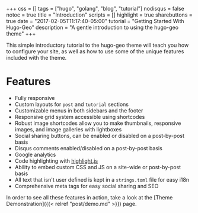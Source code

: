 +++
css = []
tags = ["hugo", "golang", "blog", "tutorial"]
nodisqus = false
notoc = true
title = "Introduction"
scripts = []
highlight = true
sharebuttons = true
date = "2017-02-05T11:17:40-05:00"
tutorial = "Getting Started With Hugo-Geo"
description = "A gentle introduction to using the hugo-geo theme"
+++

This simple introductory tutorial to the hugo-geo theme will teach you how to configure your site,
as well as how to use some of the unique features included with the theme.<!--more-->

# Features

- Fully responsive
- Custom layouts for `post` and `tutorial` sections
- Customizable menus in both sidebars and the footer
- Responsive grid system accessible using shortcodes
- Robust image shortcodes allow you to make thumbnails, responsive images, and image galleries with lightboxes
- Social sharing buttons, can be enabled or disabled on a post-by-post basis
- Disqus comments enabled/disabled on a post-by-post basis
- Google analytics
- Code highlighting with [highlight.js](https://highlightjs.org/)
- Ability to embed custom CSS and JS on a site-wide or post-by-post basis
- All text that isn't user defined is kept in a `strings.toml` file for easy i18n
- Comprehensive meta tags for easy social sharing and SEO

In order to see all these features in action, take a look at the
[Theme Demonstration]({{< relref "post/demo.md" >}}) page.